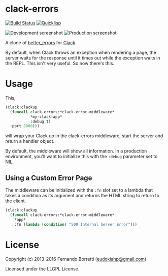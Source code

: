 # clack-errors

[![Build Status](https://travis-ci.org/eudoxia0/clack-errors.svg?branch=master)](https://travis-ci.org/eudoxia0/clack-errors)
[![Quicklisp](http://quickdocs.org/badge/clack-errors.svg)](http://quickdocs.org/clack-errors/)

![Development screenshot](https://raw.github.com/eudoxia0/clack-errors/master/screenshot-dev.png)
![Production screenshot](https://raw.github.com/eudoxia0/clack-errors/master/screenshot-prod.png)

A clone of [better_errors](https://github.com/charliesome/better_errors)
for [Clack](https://github.com/fukamachi/clack).

By default, when Clack throws an exception when rendering a page, the server
waits for the response until it times out while the exception waits in the
REPL. This isn't very useful. So now there's this.

# Usage

This,

```lisp
(clack:clackup
  (funcall clack-errors:*clack-error-middleware*
           *my-clack-app*
           :debug t)
  :port 8000)))
```

will wrap your Clack up in the clack-errors middleware, start the server and
return a handler object.

By default, the middleware will show all information. In a production
environment, you'll want to initialize this with the `:debug` parameter set to
NIL.

## Using a Custom Error Page

The middleware can be initialized with the `:fn` slot set to a lambda that takes
a condition as its argument and returns the HTML string to return to the client.

```lisp
(clack:clackup
  (funcall clack-errors:*clack-error-middleware*
    *app*
    :fn (lambda (condition) "500 Internal Server Error")))
```

# License

Copyright (c) 2013-2016 Fernando Borretti (eudoxiahp@gmail.com)

Licensed under the LLGPL License.
